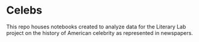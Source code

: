 # Celebs

This repo houses notebooks created to analyze data for the Literary Lab project on the history of American celebrity as represented in newspapers.
